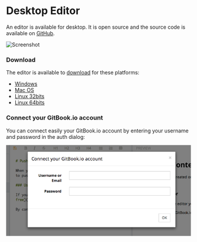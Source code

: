 # Desktop Editor

An  editor is available for desktop. It is open source and the source code is available on [GitHub](https://github.com/GitbookIO/editor).

![Screenshot](https://raw.githubusercontent.com/GitbookIO/editor/master/preview.png)

### Download

The editor is available to [download](https://www.gitbook.io/editor/download) for these platforms:

* [Windows](https://www.gitbook.io/editor/download/win)
* [Mac OS](https://www.gitbook.io/editor/download/mac)
* [Linux 32bits](https://www.gitbook.io/editor/download/linux32)
* [Linux 64bits](https://www.gitbook.io/editor/download/linux64)

### Connect your GitBook.io account

You can connect easily your GitBook.io account by entering your username and password in the auth dialog:

![Auth](../assets/login.png)
